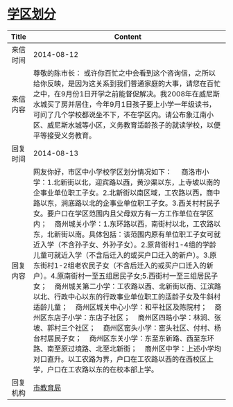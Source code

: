 # [学区划分](http://www.shangluo.gov.cn/zmhd/ldxxxx.jsp?urltype=leadermail.LeaderMailContentUrl&wbtreeid=1112&leadermailid=2652)

| Title |                                                                                                                                                                                                                                                                                       Content                                                                                                                                                                                                                                                                                        |
|:-----:|--------------------------------------------------------------------------------------------------------------------------------------------------------------------------------------------------------------------------------------------------------------------------------------------------------------------------------------------------------------------------------------------------------------------------------------------------------------------------------------------------------------------------------------------------------------------------------------|
| 来信时间  | 2014-08-12                                                                                                                                                                                                                                                                                                                                                                                                                                                                                                                                                                           |
| 来信内容  | 尊敬的陈市长： 或许你百忙之中会看到这个咨询信，之所以给你反映，是因为这关系到我们普通家庭的大事，请您在百忙之中，在9月份1日开学之前能督促解决。我2008年在威尼斯水城买了房并居住，今年9月1日孩子要上小学一年级读书，可问了几个学校都说坐不下，不在学区内。请公布象江南小区、威尼斯水城等小区，义务教育适龄孩子的就读学校，以便平等接受义务教育。                                                                                                                                                                                                                                                                                                                                                                                                         |
| 回复时间  | 2014-08-13                                                                                                                                                                                                                                                                                                                                                                                                                                                                                                                                                                           |
| 回复内容  | 网友你好，市区中小学校学区划分情况如下：     商洛市小学：1.北新街以北，迎宾路以西，黄沙渠以东，上寺坡以南的企事业单位职工子女。2.北新街以南区域，工农路以西，商中路以东，涧底路以北的企事业单位职工子女。3.西关村村民子女。要户口在学区范围内且父母双方有一方工作单位在学区内；    商州城关小学：1.东环路以西，南街村以北，工农路以东，北新街以南。具体包括：该范围内原有单位职工子女可就近入学（不含孙子女、外孙子女）。2.原背街村1-4组的学龄儿童可就近入学（不含后迁入的或买户口迁入的新户）。3.原东街村1-2组老农民子女（不含后迁入的或买户口迁入的新户）。4.原南街村一至五组居民子女;5.西街村一至三组居民子女；    商州城关第二小学：工农路以西、北新街以南、江滨路以北、行政中心以东的行政事业单位职工的适龄子女及牛斜村适龄儿童；    商州区城关中心小学：和平社区及陈院村；    商州区东店子小学：东店子社区；    商州区四皓小学：林涧、张坡、郭村三个社区；    商州区窑头小学：窑头社区、付村、杨台村居民子女；    商州区东关小学：东至东新路、西至东环路、南至原过境路、北至北新街；    商州区中学：上述小学均对口直升。以工农路为界，户口在工农路以西的在西校区上学，户口在工农路以东的在校本部上学。 |
| 回复机构  | [市教育局](../../category/agencies/市教育局.md)                                                                                                                                                                                                                                                                                                                                                                                                                                                                                                                                              |